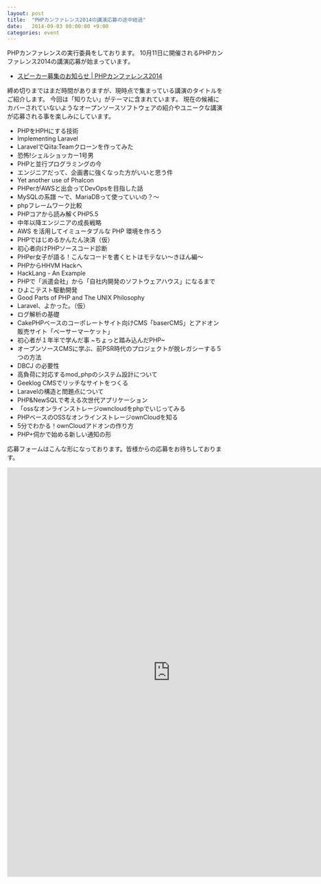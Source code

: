 ```yaml
---
layout: post
title:  "PHPカンファレンス2014の講演応募の途中経過"
date:   2014-09-03 00:00:00 +9:00
categories: event
---
```


PHPカンファレンスの実行委員をしております。
10月11日に開催されるPHPカンファレンス2014の講演応募が始まっています。

- [スピーカー募集のお知らせ | PHPカンファレンス2014](http://phpcon.php.gr.jp/w/2014/2014/08/28/call_for_papers/)

締め切りまではまだ時間がありますが、現時点で集まっている講演のタイトルをご紹介します。
今回は「知りたい」がテーマに含まれています。
現在の候補にカバーされていないようなオープンソースソフトウェアの紹介やユニークな講演が応募される事を楽しみにしています。

- PHPをHPHにする技術
- Implementing Laravel
- LaravelでQiita:Teamクローンを作ってみた
- 恐怖!シェルショッカー1号男
- PHPと並行プログラミングの今
- エンジニアだって、企画書に強くなった方がいいと思う件
- Yet another use of Phalcon
- PHPerがAWSと出会ってDevOpsを目指した話
- MySQLの系譜 ～で、MariaDBって使っていいの？～
- phpフレームワーク比較
- PHPコアから読み解くPHP5.5
- 中年以降エンジニアの成長戦略
- AWS を活用してイミュータブルな PHP 環境を作ろう
- PHPではじめるかんたん決済（仮）
- 初心者向けPHPソースコード診断
- PHPer女子が語る！こんなコードを書くヒトはモテない～きほん編～
- PHPからHHVM Hackへ
- HackLang - An Example
- PHPで「派遣会社」から「自社内開発のソフトウェアハウス」になるまで
- ひよこテスト駆動開発
- Good Parts of PHP and The UNIX Philosophy
- Laravel、よかった。（仮）
- ログ解析の基礎
- CakePHPベースのコーポレートサイト向けCMS「baserCMS」とアドオン販売サイト「ベーサーマーケット」
- 初心者が１年半で学んだ事 ~ちょっと踏み込んだPHP~
- オープンソースCMSに学ぶ、前PSR時代のプロジェクトが脱レガシーする５つの方法
- DBCJ の必要性
- 高負荷に対応するmod_phpのシステム設計について
- Geeklog CMSでリッチなサイトをつくる
- Laravelの構造と問題点について
- PHP&NewSQLで考える次世代アプリケーション
- 「ossなオンラインストレージowncloudをphpでいじってみる
- PHPベースのOSSなオンラインストレージownCloudを知る
- 5分でわかる！ownCloudアドオンの作り方
- PHP+伺かで始める新しい通知の形


応募フォームはこんな形になっております。皆様からの応募をお待ちしております。

<iframe src="https://docs.google.com/spreadsheet/embeddedform?formkey=dGJrZHFRY3ZiWUgxVmVfSmJ1dDZheFE6MA" width="760" height="955" frameborder="0" marginheight="0" marginwidth="0">読み込み中...</iframe>
